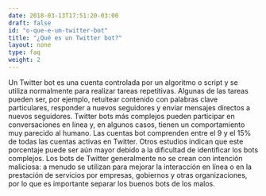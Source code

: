 ```yaml
---
date: 2018-03-13T17:51:20-03:00
draft: false
id: "o-que-e-um-twitter-bot"
title: "¿Qué es un Twitter bot?"
layout: none
type: faq
weight: 2
---
```

Un Twitter bot es una cuenta controlada por un algoritmo o script y se utiliza normalmente para realizar tareas repetitivas. Algunas de las tareas pueden ser, por ejemplo, retuitear contenido con palabras clave particulares, responder a nuevos seguidores y enviar mensajes directos a nuevos seguidores. Twitter bots más complejos pueden participar en conversaciones en línea y, en algunos casos, tienen un comportamiento muy parecido al humano. Las cuentas bot comprenden entre el 9 y el 15% de todas las cuentas activas en Twitter. Otros estudios indican que este porcentaje puede ser aún mayor debido a la dificultad de identificar los bots complejos. Los bots de Twitter generalmente no se crean con intención maliciosa: a menudo se utilizan para mejorar la interacción en línea o en la prestación de servicios por empresas, gobiernos y otras organizaciones, por lo que es importante separar los buenos bots de los malos.
